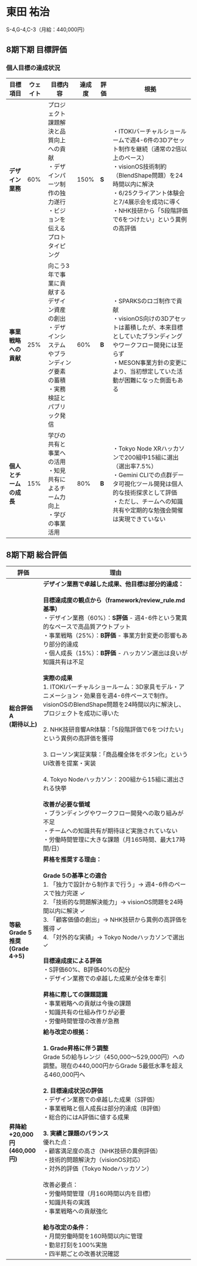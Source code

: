# 東田 祐治

S-4,G-4,C-3（月給：440,000円）

## 8期下期 目標評価

### 個人目標の達成状況

| 目標項目 | ウェイト | 目標内容 | 達成度 | 評価 | 根拠 |
|---------|----------|----------|--------|------|------|
| **デザイン業務** | 60% | プロジェクト課題解決と品質向上への貢献<br>・デザインパーツ制作の独力遂行<br>・ビジョンを伝えるプロトタイピング | 150% | **S** | ・ITOKIバーチャルショールームで週4-6件の3Dアセット制作を継続（通常の2倍以上のペース）<br>・visionOS技術制約（BlendShape問題）を24時間以内に解決<br>・6/25クライアント体験会と7/4展示会を成功に導く<br>・NHK技研から「5段階評価で6をつけたい」という異例の高評価 |
| **事業戦略への貢献** | 25% | 向こう3年で事業に貢献するデザイン資産の創出<br>・デザインシステムやブランディング要素の蓄積<br>・実務検証とパブリック発信 | 60% | **B** | ・SPARKSのロゴ制作で貢献<br>・visionOS向けの3Dアセットは蓄積したが、本来目標としていたブランディングやワークフロー開発には至らず<br>・MESON事業方針の変更により、当初想定していた活動が困難になった側面もある |
| **個人とチームの成長** | 15% | 学びの共有と事業への活用<br>・知見共有によるチーム力向上<br>・学びの事業活用 | 80% | **B** | ・Tokyo Node XRハッカソンで200組中15組に選出（選出率7.5%）<br>・Gemini CLIでの点群データ可視化ツール開発は個人的な技術探求として評価<br>・ただし、チームへの知識共有や定期的な勉強会開催は実現できていない |

## 8期下期 総合評価

| 評価 | 理由 |
|------|------|
| **総合評価**<br>**A**<br>**(期待以上)** | **デザイン業務で卓越した成果、他目標は部分的達成：**<br><br>**目標達成度の観点から（framework/review_rule.md基準）**<br>・デザイン業務（60%）：**S評価** - 週4-6件という驚異的なペースで高品質アウトプット<br>・事業戦略（25%）：**B評価** - 事業方針変更の影響もあり部分的達成<br>・個人成長（15%）：**B評価** - ハッカソン選出は良いが知識共有は不足<br><br>**実際の成果**<br>1. ITOKIバーチャルショールーム：3D家具モデル・アニメーション・効果音を週4-6件ペースで制作。visionOSのBlendShape問題を24時間以内に解決し、プロジェクトを成功に導いた<br><br>2. NHK技研音響AR体験：「5段階評価で6をつけたい」という異例の高評価を獲得<br><br>3. ローソン実証実験：「商品欄全体をボタン化」というUI改善を提案・実装<br><br>4. Tokyo Nodeハッカソン：200組から15組に選出される快挙<br><br>**改善が必要な領域**<br>・ブランディングやワークフロー開発への取り組みが不足<br>・チームへの知識共有が期待ほど実施されていない<br>・労働時間管理に大きな課題（月165時間、最大17時間/日） |
| **等級**<br>**Grade 5推奨**<br>**(Grade 4→5)** | **昇格を推奨する理由：**<br><br>**Grade 5の基準との適合**<br>1. 「独力で設計から制作まで行う」→ 週4-6件のペースで独力完遂 ✓<br>2. 「技術的な問題解決能力」→ visionOS問題を24時間以内に解決 ✓<br>3. 「顧客価値の創出」→ NHK技研から異例の高評価を獲得 ✓<br>4. 「対外的な実績」→ Tokyo Nodeハッカソンで選出 ✓<br><br>**目標達成度による評価**<br>・S評価60%、B評価40%の配分<br>・デザイン業務での卓越した成果が全体を牽引<br><br>**昇格に際しての課題認識**<br>・事業戦略への貢献は今後の課題<br>・知識共有の仕組み作りが必要<br>・労働時間管理の改善が急務 |
| **昇降給**<br>**+20,000円**<br>**(460,000円)** | **給与改定の根拠：**<br><br>**1. Grade昇格に伴う調整**<br>Grade 5の給与レンジ（450,000～529,000円）への調整。現在の440,000円からGrade 5最低水準を超える460,000円へ<br><br>**2. 目標達成状況の評価**<br>・デザイン業務での卓越した成果（S評価）<br>・事業戦略と個人成長は部分的達成（B評価）<br>・総合的にはA評価に値する成果<br><br>**3. 実績と課題のバランス**<br>優れた点：<br>・顧客満足度の高さ（NHK技研の異例評価）<br>・技術的問題解決力（visionOS対応）<br>・対外的評価（Tokyo Nodeハッカソン）<br><br>改善必要点：<br>・労働時間管理（月160時間以内を目標）<br>・知識共有の実践<br>・事業戦略への貢献強化<br><br>**給与改定の条件：**<br>・月間労働時間を160時間以内に管理<br>・勤怠打刻を100%実施<br>・四半期ごとの改善状況確認 |